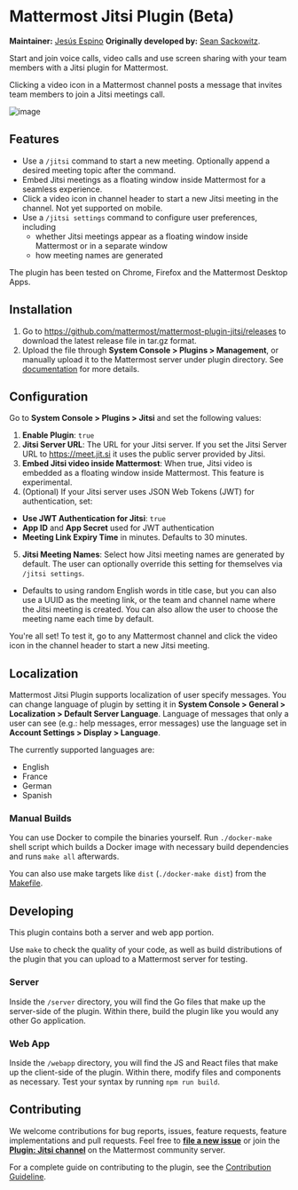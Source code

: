 # Mattermost Jitsi Plugin (Beta)

**Maintainer:** [Jesús Espino](https://github.com/jespino)
**Originally developed by:** [Sean Sackowitz](https://github.com/seansackowitz).

Start and join voice calls, video calls and use screen sharing with your team members with a Jitsi plugin for Mattermost.

Clicking a video icon in a Mattermost channel posts a message that invites team members to join a Jitsi meetings call.

![image](https://user-images.githubusercontent.com/13119842/82381170-ba500680-99f7-11ea-8254-d4503999783e.png)

## Features

- Use a `/jitsi` command to start a new meeting. Optionally append a desired meeting topic after the command.
- Embed Jitsi meetings as a floating window inside Mattermost for a seamless experience.
- Click a video icon in channel header to start a new Jitsi meeting in the channel. Not yet supported on mobile.
- Use a `/jitsi settings` command to configure user preferences, including
    - whether Jitsi meetings appear as a floating window inside Mattermost or in a separate window
    - how meeting names are generated

The plugin has been tested on Chrome, Firefox and the Mattermost Desktop Apps.

## Installation

1. Go to https://github.com/mattermost/mattermost-plugin-jitsi/releases to download the latest release file in tar.gz format.
2. Upload the file through **System Console > Plugins > Management**, or manually upload it to the Mattermost server under plugin directory. See [documentation](https://docs.mattermost.com/administration/plugins.html#set-up-guide) for more details.

## Configuration

Go to **System Console > Plugins > Jitsi** and set the following values:

1. **Enable Plugin**: ``true``
2. **Jitsi Server URL**: The URL for your Jitsi server. If you set the Jitsi Server URL to https://meet.jit.si it uses the public server provided by Jitsi.
3. **Embed Jitsi video inside Mattermost**: When true, Jitsi video is embedded as a floating window inside Mattermost. This feature is experimental.
4. (Optional) If your Jitsi server uses JSON Web Tokens (JWT) for authentication, set:

  - **Use JWT Authentication for Jitsi**: ``true``
  - **App ID** and **App Secret** used for JWT authentication
  - **Meeting Link Expiry Time** in minutes. Defaults to 30 minutes.
  
5. **Jitsi Meeting Names**: Select how Jitsi meeting names are generated by default. The user can optionally override this setting for themselves via `/jitsi settings`.

  - Defaults to using random English words in title case, but you can also use a UUID as the meeting link, or the team and channel name where the Jitsi meeting is created. You can also allow the user to choose the meeting name each time by default.

You're all set! To test it, go to any Mattermost channel and click the video icon in the channel header to start a new Jitsi meeting.

## Localization

Mattermost Jitsi Plugin supports localization of user specify messages. You can change language of plugin by setting it in **System Console > General > Localization > Default Server Language**. Language of messages that only a user can see (e.g.: help messages, error messages) use the language set in **Account Settings > Display > Language**.

The currently supported languages are:
- English
- France
- German
- Spanish

### Manual Builds

You can use Docker to compile the binaries yourself. Run `./docker-make` shell script which builds a Docker image with necessary build dependencies and runs `make all` afterwards.

You can also use make targets like `dist` (`./docker-make dist`) from the [Makefile](./Makefile).

## Developing

This plugin contains both a server and web app portion.

Use `make` to check the quality of your code, as well as build distributions of the plugin that you can upload to a Mattermost server for testing.

### Server

Inside the `/server` directory, you will find the Go files that make up the server-side of the plugin. Within there, build the plugin like you would any other Go application.

### Web App

Inside the `/webapp` directory, you will find the JS and React files that make up the client-side of the plugin. Within there, modify files and components as necessary. Test your syntax by running `npm run build`.

## Contributing

We welcome contributions for bug reports, issues, feature requests, feature implementations and pull requests. Feel free to [**file a new issue**](https://github.com/mattermost/mattermost-plugin-jitsi/issues/new/choose) or join the [**Plugin: Jitsi channel**](https://community.mattermost.com/core/channels/plugin-jitsi) on the Mattermost community server.

For a complete guide on contributing to the plugin, see the [Contribution Guideline](CONTRIBUTING.md).
